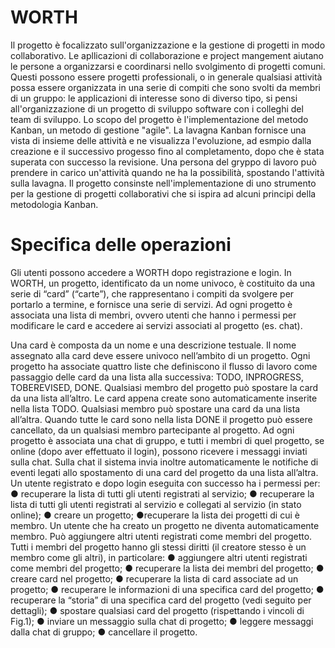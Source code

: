 # WORTH
Il progetto è focalizzato sull'organizzazione e la gestione di progetti in modo collaborativo. Le apllicazioni di collaborazione e project mangement aiutano le persone a organizzarsi e coordinarsi nello svolgimento di progetti comuni. Questi possono essere progetti professionali, o in generale qualsiasi attività possa essere organizzata in una serie di compiti che sono svolti da membri di un gruppo: le applicazioni di interesse sono di diverso tipo, si pensi all'organizzazione di un progetto di sviluppo software con i colleghi del team di sviluppo.
Lo scopo del progetto è l'implementazione del metodo Kanban, un metodo di gestione "agile". La lavagna Kanban fornisce una vista di insieme delle attività e ne visualizza l'evoluzione, ad esmpio dalla creazione e il successivo progesso fino al completamento, dopo che è stata superata con successo la revisione. Una persona del gryppo di lavoro può prendere in carico un'attività quando ne ha la possibilità, spostando l'attività sulla lavagna.
Il progetto consinste nell'implementazione di uno strumento per la gestione di progetti collaborativi che si ispira ad alcuni principi della metodologia Kanban.
# Specifica delle operazioni
Gli utenti possono accedere a WORTH dopo registrazione e login.
In WORTH, un progetto, identificato da un nome univoco, è costituito da una serie di “card” (“carte”), che rappresentano i compiti da svolgere per portarlo a termine, e fornisce una serie di servizi. Ad ogni progetto è associata una lista di membri, ovvero utenti che hanno i permessi per modificare le card e accedere ai servizi associati al progetto (es. chat).

Una card è composta da un nome e una descrizione testuale. Il nome assegnato alla card deve essere univoco nell’ambito di un progetto. Ogni progetto ha associate quattro liste che definiscono il flusso di lavoro come passaggio delle card da una lista alla successiva: TODO, INPROGRESS, TOBEREVISED, DONE. Qualsiasi membro del progetto può spostare la card da una lista all’altro. 
Le card appena create sono automaticamente inserite nella lista TODO. Qualsiasi membro può spostare una card da una lista all’altra. Quando tutte le card sono nella lista DONE il progetto può essere cancellato, da un qualsiasi membro partecipante al progetto. 
Ad ogni progetto è associata una chat di gruppo, e tutti i membri di quel progetto, se online (dopo aver effettuato il login), possono ricevere i messaggi inviati sulla chat. Sulla chat il sistema invia inoltre automaticamente le notifiche di eventi legati allo spostamento di una card del progetto da una lista all’altra.
Un utente registrato e dopo login eseguita con successo ha i permessi per:
  ● recuperare la lista di tutti gli utenti registrati al servizio;
  ● recuperare la lista di tutti gli utenti registrati al servizio e collegati al servizio (in stato online);
  ● creare un progetto;
  ●recuperare la lista dei progetti di cui è membro.
Un utente che ha creato un progetto ne diventa automaticamente membro. Può aggiungere altri utenti registrati come membri del progetto. Tutti i membri del progetto hanno gli stessi diritti (il creatore stesso è un membro come gli altri), in particolare:
  ● aggiungere altri utenti registrati come membri del progetto;
	● recuperare la lista dei membri del progetto;
● creare card nel progetto;
● recuperare la lista di card associate ad un progetto;
● recuperare le informazioni di una specifica card del progetto;
● recuperare la “storia” di una specifica card del progetto (vedi seguito per dettagli);
● spostare qualsiasi card del progetto (rispettando i vincoli di Fig.1);
● inviare un messaggio sulla chat di progetto;
● leggere messaggi dalla chat di gruppo;
● cancellare il progetto.
